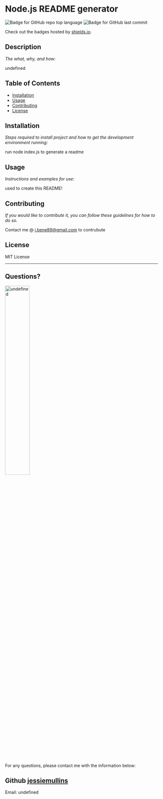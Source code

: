 # Node.js README generator
  ![Badge for GitHub repo top language](https://img.shields.io/github/languages/top/undefined/undefined?style=flat&logo=appveyor) ![Badge for GitHub last commit](https://img.shields.io/github/last-commit/undefined/undefined?style=flat&logo=appveyor)
  
  Check out the badges hosted by [shields.io](https://shields.io/).
  
  
  ## Description 
  
  *The what, why, and how:* 
  
  undefined
  ## Table of Contents
  * [Installation](#installation)
  * [Usage](#usage)
  * [Contributing](#contributing)
  * [License](#license)
  
  ## Installation
  
  *Steps required to install project and how to get the development environment running:*
  
  run node index.js to generate a readme
  
  ## Usage 
  
  *Instructions and examples for use:*
  
  used to create this README!
  
  ## Contributing
  
  *If you would like to contribute it, you can follow these guidelines for how to do so.*
  
  Contact me @ j.bene89@gmail.com to contrubute
  
  ## License
  
  MIT License
  
  ---
  
  ## Questions?
  <img src="undefined" alt="undefined" width="40%" />
  
  For any questions, please contact me with the information below:

  ## Github  [jessiemullins](https://github.com/jessiemullins/)
  Email: undefined
  